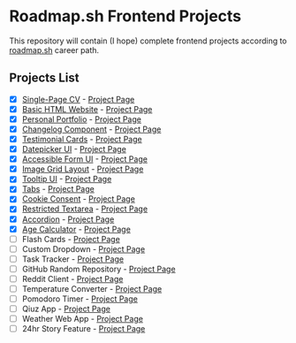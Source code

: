# Roadmap.sh Frontend Projects

This repository will contain (I hope) complete frontend projects according to [roadmap.sh](https://roadmap.sh) career path.

## Projects List

- [x] [Single-Page CV](https://github.com/SkorpikFeed/Roadmap.sh-Solutions/tree/main/1.%20Single-Page%20CV) - [Project Page](https://roadmap.sh/projects/single-page-cv)
- [x] [Basic HTML Website](https://github.com/SkorpikFeed/Roadmap.sh-Solutions/tree/main/2.%20Basic%20HTML%20Website) - [Project Page](https://roadmap.sh/projects/basic-html-website)
- [x] [Personal Portfolio](https://skorpikfeed.github.io/Roadmap.sh-Solutions/3.%20Personal%20Portfolio) - [Project Page](https://roadmap.sh/projects/portfolio-website "Hello")
- [x] [Changelog Component](https://skorpikfeed.github.io/Roadmap.sh-Solutions/4.%20Changelog%20Component) - [Project Page](https://roadmap.sh/projects/changelog-component)
- [x] [Testimonial Cards](https://skorpikfeed.github.io/Roadmap.sh-Solutions/5.%20Testimonial%20Cards) - [Project Page](https://roadmap.sh/projects/testimonial-cards)
- [x] [Datepicker UI](https://skorpikfeed.github.io/Roadmap.sh-Solutions/6.%20Datepicker%20UI) - [Project Page](https://roadmap.sh/projects/datepicker-ui)
- [x] [Accessible Form UI](https://skorpikfeed.github.io/Roadmap.sh-Solutions/7.%20Accessible%20Form%20UI) - [Project Page](https://roadmap.sh/projects/accessible-form-ui)
- [x] [Image Grid Layout](https://skorpikfeed.github.io/Roadmap.sh-Solutions/8.%20Image%20Grid%20Layout) - [Project Page](https://roadmap.sh/projects/image-grid)
- [X] [Tooltip UI](https://skorpikfeed.github.io/Roadmap.sh-Solutions/9.%20Tooltip%20UI) - [Project Page](https://roadmap.sh/projects/tooltip-ui)
- [X] [Tabs](https://skorpikfeed.github.io/Roadmap.sh-Solutions/10.%20Tabs) - [Project Page](https://roadmap.sh/projects/simple-tabs)
- [X] [Cookie Consent](https://skorpikfeed.github.io/Roadmap.sh-Solutions/11.%20Cookie%20Consent) - [Project Page](https://roadmap.sh/projects/cookie-consent)
- [X] [Restricted Textarea](https://skorpikfeed.github.io/Roadmap.sh-Solutions/12.%20Restricted%20Textarea) - [Project Page](https://roadmap.sh/projects/restricted-textarea)
- [X] [Accordion](https://skorpikfeed.github.io/Roadmap.sh-Solutions/13.%20Accordion) - [Project Page](https://roadmap.sh/projects/accordion)
- [X] [Age Calculator](https://skorpikfeed.github.io/Roadmap.sh-Solutions/14.%20Age%20Calculator) - [Project Page](https://roadmap.sh/projects/age-calculator)
- [ ] Flash Cards - [Project Page](https://roadmap.sh/projects/flash-cards)
- [ ] Custom Dropdown - [Project Page](https://roadmap.sh/projects/custom-dropdown)
- [ ] Task Tracker - [Project Page](https://roadmap.sh/projects/task-tracker-js)
- [ ] GitHub Random Repository - [Project Page](https://roadmap.sh/projects/github-random-repo)
- [ ] Reddit Client - [Project Page](https://roadmap.sh/projects/reddit-client)
- [ ] Temperature Converter - [Project Page](https://roadmap.sh/projects/temperature-converter)
- [ ] Pomodoro Timer - [Project Page](https://roadmap.sh/projects/pomodoro-timer)
- [ ] Qiuz App - [Project Page](https://roadmap.sh/projects/quiz-app)
- [ ] Weather Web App - [Project Page](https://roadmap.sh/projects/weather-app)
- [ ] 24hr Story Feature - [Project Page](https://roadmap.sh/projects/stories-feature)
